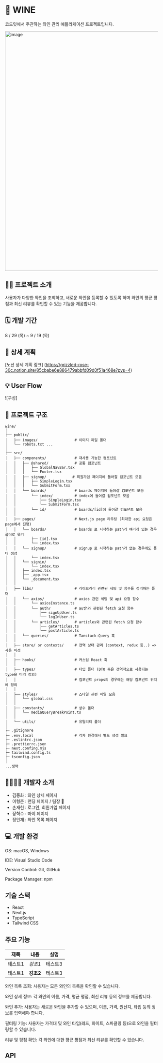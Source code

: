 # 🍷 WINE
코드잇에서 주관하는 와인 관리 애플리케이션 프로젝트입니다. 

<img width="786" alt="image" src="https://github.com/user-attachments/assets/054fdb8a-3743-49a2-b714-87f3d40e4050">


## 🧑‍💻 프로젝트 소개
사용자가 다양한 와인을 조회하고, 새로운 와인을 등록할 수 있도록 하며 와인의 평균 평점과 최신 리뷰를 확인할 수 있는 기능을 제공합니다.

## 🗓️ 개발 기간
8 / 29 (목) ~ 9 / 19 (목)

## 📃 상세 계획
[노션 상세 계획 링크] (https://grizzled-rose-30c.notion.site/85cbabe6e886479abbfd09d0f51a468e?pvs=4)

## 💡 User Flow
![구성]


## 📁 프로젝트 구조
```
wine/
│
├── public/
│   ├── images/                 # 이미지 파일 폴더
│   └── robots.txt ...
│
├── src/
│   ├── components/             # 재사용 가능한 컴포넌트
│   │   ├── @shared/            # 공통 컴포넌트
│   │   │   ├── GlobalNavBar.tsx
│   │   │   └── Footer.tsx
│   │   ├── signup/            # 회원가입 페이지에 들어갈 컴포넌트 모음
│   │   │   ├── SimpleLogin.tsx
│   │   │   └── SubmitForm.tsx
│   │   └── boards/             # boards 페이지에 들어갈 컴포넌트 모음
│   │       └── index/          # index에 들어갈 컴포넌트 모음
│   │           ├── SimpleLogin.tsx
│   │           └── SubmitForm.tsx
│   │       └── id/             # boards/[id]에 들어갈 컴포넌트 모음
│   │
│   ├── pages/                  # Next.js page 라우팅 (최대한 api 요청은 page에서 진행)
│   │   └── boards/             # boards 로 시작하는 path가 여러개 있는 경우 폴더로 묶기
│   │       ├── [id].tsx
│   │       └── index.tsx
│   │   └── signup/             # signup 로 시작하는 path가 없는 경우에도 폴더 생성
│   │       └── index.tsx
│   │   └── signin/
│   │       └── index.tsx
│   │   ├── index.tsx
│   │   ├── _app.tsx
│   │   └── _document.tsx
│   │
│   ├── libs/                   # 라이브러리 관련된 세팅 및 함수들 정리하는 폴더
│   │   └── axios/              # axios 관련 세팅 및 api 요청 함수
│   │       └── axiosInstance.ts
│   │       └── auth/           # auth와 관련된 fetch 요청 함수
│   │           ├── signUpUser.ts
│   │           └── logInUser.ts
│   │       └── articles/       # articles와 관련된 fetch 요청 함수
│   │           ├── getArticles.ts
│   │           └── postArticle.ts
│   │   └── queries/            # Tanstack-Query 훅
│   │
│   ├── store/ or contexts/     # 전역 상태 관리 (context, redux 등..) => 사용 미정
│   │
│   ├── hooks/                  # 커스텀 React 훅
│   │
│   ├── types/                  # 타입 폴더 (DTO 혹은 전역적으로 사용되는 type을 미리 정의)
│   │                           # 컴포넌트 props의 경우에는 해당 컴포넌트 위치에 정의
│   │
│   ├── styles/                 # 스타일 관련 파일 모음
│   │   └── global.css
│   │
│   ├── constants/              # 상수 폴더
│   │   └── mediaQueryBreakPoint.ts
│   │
│   └── utils/                  # 유틸리티 폴더
│
├─ .gitignore
├─ .env.local                   # 각자 환경에서 별도 생성 필요
├─ .eslintrc.json
├─ .prettierrc.json
├─ next.confing.mjs
├─ tailwind.config.ts
├─ tsconfig.json
│
...생략
```

## 👨‍👨‍👦‍👦 개발자 소개 

- 김종화 : 와인 상세 페이지 
- 이형준 : 랜딩 페이지 / 팀장 👑
- 손재헌 : 로그인, 회원가입 페이지
- 장혁수 : 마이 페이지
- 정인재 : 와인 목록 페이지

## 💻 개발 환경

OS: macOS, Windows


IDE: Visual Studio Code


Version Control: Git, GitHub


Package Manager: npm

## 기술 스택

- React
- Next.js
- TypeScript
- Tailwind CSS



## 주요 기능

|제목|내용|설명|
|---|---|---|
|테스트1|*강조1*|테스트3|
|테스트1|**강조2**|테스트3|

와인 목록 조회: 사용자는 모든 와인의 목록을 확인할 수 있습니다.


와인 상세 정보: 각 와인의 이름, 가격, 평균 평점, 최신 리뷰 등의 정보를 제공합니다.


와인 추가: 사용자는 새로운 와인을 추가할 수 있으며, 이름, 가격, 원산지, 타입 등의 정보를 입력해야 합니다.


필터링 기능: 사용자는 가격대 및 와인 타입(레드, 화이트, 스파클링 등)으로 와인을 필터링할 수 있습니다.


리뷰 및 평점 확인: 각 와인에 대한 평균 평점과 최신 리뷰를 확인할 수 있습니다.

## API
